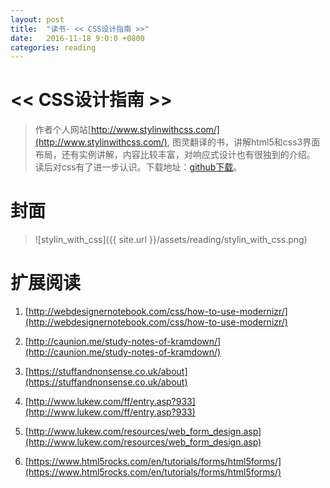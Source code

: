 ```yaml
---
layout: post
title:  "读书- << CSS设计指南 >>"
date:   2016-11-18 9:0:0 +0800
categories: reading
---
```


# << CSS设计指南 >>
>作者个人网站[http://www.stylinwithcss.com/](http://www.stylinwithcss.com/),
图灵翻译的书，讲解html5和css3界面布局，还有实例讲解，内容比较丰富，对响应式设计也有很独到的介绍。
读后对css有了进一步认识。下载地址：[github下载](https://github.com/robertzhai/ebooks/blob/master/h5/CSS%E8%AE%BE%E8%AE%A1%E6%8C%87%E5%8D%97.pdf)。

# 封面
>![stylin_with_css]({{ site.url }}/assets/reading/stylin_with_css.png)


# 扩展阅读
1. [http://webdesignernotebook.com/css/how-to-use-modernizr/](http://webdesignernotebook.com/css/how-to-use-modernizr/)

2. [http://caunion.me/study-notes-of-kramdown/](http://caunion.me/study-notes-of-kramdown/)

3. [https://stuffandnonsense.co.uk/about](https://stuffandnonsense.co.uk/about)

4. [http://www.lukew.com/ff/entry.asp?933](http://www.lukew.com/ff/entry.asp?933)  

5. [http://www.lukew.com/resources/web_form_design.asp](http://www.lukew.com/resources/web_form_design.asp)

6. [https://www.html5rocks.com/en/tutorials/forms/html5forms/](https://www.html5rocks.com/en/tutorials/forms/html5forms/)